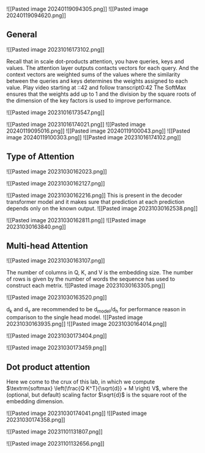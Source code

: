 ![[Pasted image 20240119094305.png]]
![[Pasted image 20240119094620.png]]
## General 
![[Pasted image 20231016173102.png]]

Recall that in scale dot-products attention, you have queries, keys and values. The attention layer outputs contacts vectors for each query. And the context vectors are weighted sums of the values where the similarity between the queries and keys determines the weights assigned to each value.
Play video starting at ::42 and follow transcript0:42
The SoftMax ensures that the weights add up to 1 and the division by the square roots of the dimension of the key factors is used to improve performance.


![[Pasted image 20231016173547.png]]


![[Pasted image 20231016174021.png]]
![[Pasted image 20240119095016.png]]
![[Pasted image 20240119100043.png]]
![[Pasted image 20240119100303.png]]
![[Pasted image 20231016174102.png]]



## Type of Attention

![[Pasted image 20231030162023.png]]

![[Pasted image 20231030162127.png]]

![[Pasted image 20231030162216.png]]
This is present in the decoder transformer model and it makes sure that prediction at each prediction depends only on the known output.
![[Pasted image 20231030162538.png]]

![[Pasted image 20231030162811.png]]
![[Pasted image 20231030163840.png]]

## Multi-head Attention

![[Pasted image 20231030163107.png]]

The number of columns in Q, K, and V is the embedding size. The number of rows is given by the number of words the sequence has used to construct each metrix.
![[Pasted image 20231030163305.png]]

![[Pasted image 20231030163520.png]]


d<sub>k</sub> and d<sub>v</sub> are recommended to be d<sub>model</sub>/d<sub>h</sub> for performance reason in comparison to the single head model. 
![[Pasted image 20231030163935.png]]
![[Pasted image 20231030164014.png]]

![[Pasted image 20231030173404.png]]

![[Pasted image 20231030173459.png]]


## Dot product attention

Here we come to the crux of this lab, in which we compute 
$\textrm{softmax} \left(\frac{Q K^T}{\sqrt{d}} + M \right) V$, where the (optional, but default) scaling factor $\sqrt{d}$ is the square root of the embedding dimension.

![[Pasted image 20231030174041.png]]
![[Pasted image 20231030174358.png]]

![[Pasted image 20231101131807.png]]

![[Pasted image 20231101132656.png]]